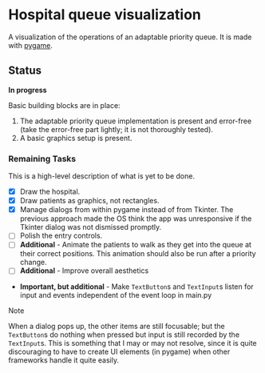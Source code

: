 # Hospital queue visualization
A visualization of the operations of an adaptable priority queue. It is made with [pygame](https://www.pygame.org/).

## Status
**In progress**

Basic building blocks are in place:
1. The adaptable priority queue implementation is present and error-free (take the error-free part lightly; it is not
thoroughly tested).
2. A basic graphics setup is present.

### Remaining Tasks
This is a high-level description of what is yet to be done.
- [x] Draw the hospital.
- [x] Draw patients as graphics, not rectangles.
- [x] Manage dialogs from within pygame instead of from Tkinter. The previous approach made the OS think
the app was unresponsive if the Tkinter dialog was not dismissed promptly.
- [ ] Polish the entry controls.
- [ ] **Additional** - Animate the patients to walk as they get into the queue at their correct positions.
This animation should also be run after a priority change.
- [ ] **Additional** - Improve overall aesthetics
- **Important, but additional** - Make `TextButton`s and `TextInput`s listen for input and events independent of the
event loop in main.py

> [!NOTE]
> When a dialog pops up, the other items are still focusable; but the `TextButton`s do nothing when pressed but
> input is still recorded by the `TextInput`s. This is something that I may or may not resolve, since it is quite
> discouraging to have to create UI elements (in pygame) when other frameworks handle it quite easily.
